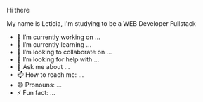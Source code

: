 Hi there 

My name is Leticia, I'm studying to be a WEB Developer Fullstack
- 🔭 I’m currently working on ...
- 🌱 I’m currently learning ...
- 👯 I’m looking to collaborate on ...
- 🤔 I’m looking for help with ...
- 💬 Ask me about ...
- 📫 How to reach me: ...
- 😄 Pronouns: ...
- ⚡ Fun fact: ...

<div>
    <img height="180cm" scr="https://img.shields.io/badge/JavaScript-F7DF1E?style=for-the-badge&logo=javascript&logoColor=black"/>
    <img height="180cm" scr="https://img.shields.io/badge/HTML5-E34F26?style=for-the-badge&logo=html5&logoColor=white"/>
    <img height="180cm" scr="https://img.shields.io/badge/CSS3-1572B6?style=for-the-badge&logo=css3&logoColor=white"/>
    <img height="180cm" scr="https://img.shields.io/badge/Java-ED8B00?style=for-the-badge&logo=openjdk&logoColor=white"/>
</div>
